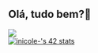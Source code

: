 ## Olá, tudo bem?👋
<div> 
  <a href="https://www.linkedin.com/in/isabelle-b-920506151/" target="_blank"><img src="https://img.shields.io/badge/-LinkedIn-%230077B5?style=for-the-badge&logo=linkedin&logoColor=white" target="_blank"></a> 
</div>

</div>
<a href="https://github.com/JaeSeoKim/badge42"><img src="https://badge42.vercel.app/api/v2/cl3akgzgl003009lah4lmjgcm/stats?cursusId=21&coalitionId=undefined" alt="inicole-'s 42 stats" /></a>
</div>
